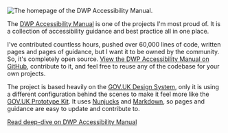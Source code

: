 ![The homepage of the DWP Accessibility Manual.](/images/work/dwp-accessibility-manual.jpg)

The [DWP Accessibility Manual](https://accessibility-manual.dwp.gov.uk) is one of the projects I'm most proud of. It is a collection of accessibility guidance and best practice all in one place.

I've contributed countless hours, pushed over 60,000 lines of code, written pages and pages of guidance, but I want it to be owned by the community. So, it's completely open source. [View the DWP Accessibility Manual on GitHub](https://github.com/dwp/accessibility-manual), contribute to it, and feel free to reuse any of the codebase for your own projects.

The project is based heavily on the [GOV.UK Design System](https://design-system.service.gov.uk/), only it is using a different configuration behind the scenes to make it feel more like the [GOV.UK Prototype Kit](https://govuk-prototype-kit.herokuapp.com/docs). It uses [Nunjucks](https://mozilla.github.io/nunjucks/templating.html) and [Markdown](https://www.markdownguide.org/), so pages and guidance are easy to update and contribute to.

[Read deep-dive on DWP Accessibility Manual](/work/dwp-accessibility-manual)